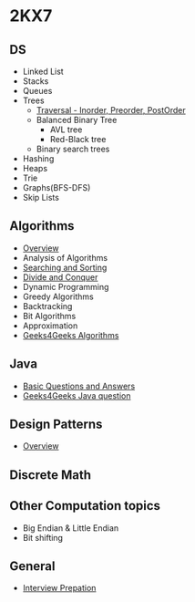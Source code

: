 # 2KX7

## DS                               
- Linked List 
- Stacks
- Queues 
- Trees
  - [Traversal - Inorder, Preorder, PostOrder](./DS/Tree/tree_chap1.md)  
  - Balanced Binary Tree
    - AVL tree 
    - Red-Black tree	
  - Binary search trees  
- Hashing 
- Heaps  
- Trie		
- Graphs(BFS-DFS)
-  Skip Lists

## Algorithms
- [Overview](./Algo/analysisOfAlgorithms.md)
- Analysis of Algorithms
- [Searching and Sorting](./Algo/Sorting.md)
- [Divide and Conquer](./Algo/Divide_and_Conquer.md)
- Dynamic Programming
- Greedy Algorithms
- Backtracking
- Bit Algorithms
- Approximation
- [Geeks4Geeks Algorithms](http://www.geeksforgeeks.org/fundamentals-of-algorithms/)


## Java
- [Basic Questions and Answers](./Java/java_qna_1.md)
- [Geeks4Geeks Java question](http://www.geeksforgeeks.org/java/)

## Design Patterns
- [Overview](./Design_Patterns/Design_Patterns.md)

## Discrete Math

## Other Computation topics
- Big Endian & Little Endian
- Bit shifting

## General
- [Interview Prepation](./Arbit/interview_prep.md)

